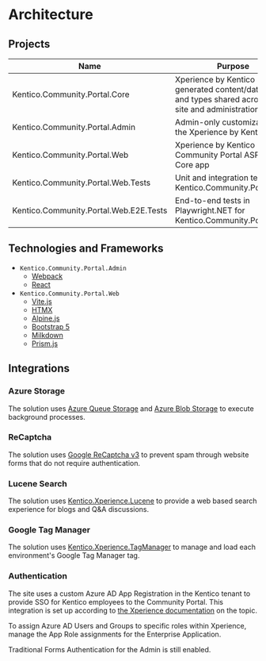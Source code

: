 # Architecture

## Projects

| Name                                   | Purpose                                                                                                |
| -------------------------------------- | ------------------------------------------------------------------------------------------------------ |
| Kentico.Community.Portal.Core          | Xperience by Kentico generated content/data types and types shared across live site and administration |
| Kentico.Community.Portal.Admin         | Admin-only customizations to the Xperience by Kentico app                                              |
| Kentico.Community.Portal.Web           | Xperience by Kentico Community Portal ASP.NET Core app                                                 |
| Kentico.Community.Portal.Web.Tests     | Unit and integration tests for Kentico.Community.Portal.Web                                            |
| Kentico.Community.Portal.Web.E2E.Tests | End-to-end tests in Playwright.NET for Kentico.Community.Portal.Web                                    |

## Technologies and Frameworks

- `Kentico.Community.Portal.Admin`
  - [Webpack](https://github.com/webpack/webpack)
  - [React](https://github.com/facebook/react)
- `Kentico.Community.Portal.Web`
  - [Vite.js](https://github.com/vitejs/vite)
  - [HTMX](https://github.com/bigskysoftware/htmx)
  - [Alpine.js](https://github.com/alpinejs/alpine)
  - [Bootstrap 5](https://github.com/twbs/bootstrap)
  - [Milkdown](https://github.com/Milkdown/milkdown)
  - [Prism.js](https://github.com/PrismJS/prism)

## Integrations

### Azure Storage

The solution uses
[Azure Queue Storage](https://learn.microsoft.com/en-us/azure/storage/queues/storage-queues-introduction)
and
[Azure Blob Storage](https://learn.microsoft.com/en-us/azure/storage/blobs/storage-blobs-overview)
to execute background processes.

### ReCaptcha

The solution uses
[Google ReCaptcha v3](https://developers.google.com/recaptcha/docs/v3) to
prevent spam through website forms that do not require authentication.

### Lucene Search

The solution uses
[Kentico.Xperience.Lucene](https://github.com/Kentico/xperience-by-kentico-lucene/)
to provide a web based search experience for blogs and Q&A discussions.

### Google Tag Manager

The solution uses
[Kentico.Xperience.TagManager](https://github.com/Kentico/xperience-by-kentico-tag-manager)
to manage and load each environment's Google Tag Manager tag.

### Authentication

The site uses a custom Azure AD App Registration in the Kentico tenant to
provide SSO for Kentico employees to the Community Portal. This integration is
set up according to
[the Xperience documentation](https://docs.kentico.com/developers-and-admins/configuration/users/administration-registration-and-authentication/administration-external-authentication#AdministrationExternalauthentication-MicrosoftAzureActiveDirectory)
on the topic.

To assign Azure AD Users and Groups to specific roles within Xperience, manage
the App Role assignments for the Enterprise Application.

Traditional Forms Authentication for the Admin is still enabled.
